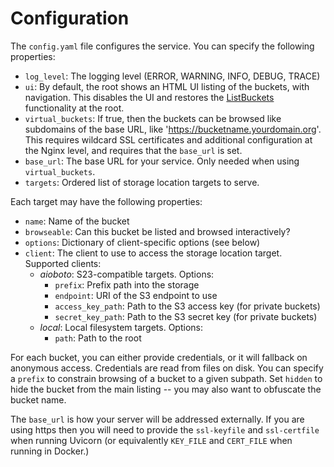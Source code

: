 # Configuration

The `config.yaml` file configures the service. You can specify the following properties:

* `log_level`: The logging level (ERROR, WARNING, INFO, DEBUG, TRACE)
* `ui`: By default, the root shows an HTML UI listing of the buckets, with navigation. This disables the UI and restores the [ListBuckets](https://docs.aws.amazon.com/AmazonS3/latest/API/API_ListBuckets.html) functionality at the root.
* `virtual_buckets`: If true, then the buckets can be browsed like subdomains of the base URL, like 'https://bucketname.yourdomain.org'. This requires wildcard SSL certificates and additional configuration at the Nginx level, and requires that the `base_url` is set.
* `base_url`: The base URL for your service. Only needed when using `virtual_buckets`.
* `targets`: Ordered list of storage location targets to serve.

Each target may have the following properties:

* `name`: Name of the bucket 
* `browseable`: Can this bucket be listed and browsed interactively?
* `options`: Dictionary of client-specific options (see below)
* `client`: The client to use to access the storage location target. Supported clients:
    * *aioboto*: S23-compatible targets. Options:
        * `prefix`: Prefix path into the storage 
        * `endpoint`: URI of the S3 endpoint to use
        * `access_key_path`: Path to the S3 access key (for private buckets)
        * `secret_key_path`: Path to the S3 secret key (for private buckets)
    * *local*: Local filesystem targets. Options:
        * `path`: Path to the root 

For each bucket, you can either provide credentials, or it will fallback on anonymous access. Credentials are read from files on disk. You can specify a `prefix` to constrain browsing of a bucket to a given subpath. Set `hidden` to hide the bucket from the main listing -- you may also want to obfuscate the bucket name.

The `base_url` is how your server will be addressed externally. If you are using https then you will need to provide the `ssl-keyfile` and `ssl-certfile` when running Uvicorn (or equivalently `KEY_FILE` and `CERT_FILE` when running in Docker.)